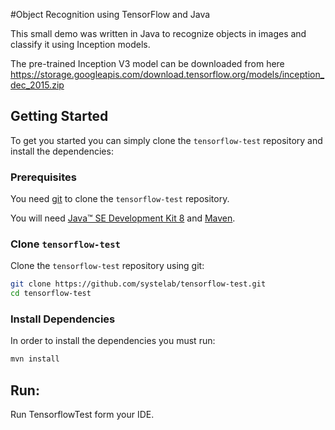 #Object Recognition using TensorFlow and Java

This small demo was written in Java to recognize objects in images and classify it using Inception models.

The pre-trained Inception V3 model can be downloaded from here https://storage.googleapis.com/download.tensorflow.org/models/inception_dec_2015.zip

## Getting Started

To get you started you can simply clone the `tensorflow-test` repository and install the dependencies:

### Prerequisites

You need [git][git] to clone the `tensorflow-test` repository.

You will need [Java™ SE Development Kit 8][jdk-download] and [Maven][maven].

### Clone `tensorflow-test`

Clone the `tensorflow-test` repository using git:

```bash
git clone https://github.com/systelab/tensorflow-test.git
cd tensorflow-test
```

### Install Dependencies

In order to install the dependencies you must run:

```bash
mvn install
```


## Run:

Run TensorflowTest form your IDE.


[git]: https://git-scm.com/
[maven]: https://maven.apache.org/download.cgi
[jdk-download]: http://www.oracle.com/technetwork/java/javase/downloads